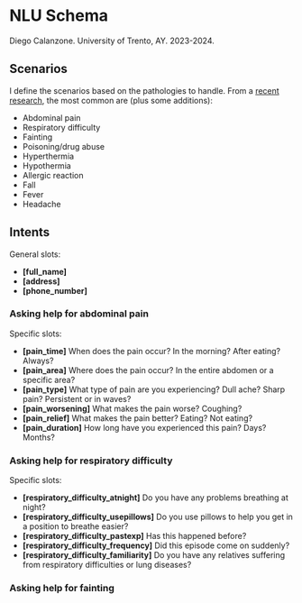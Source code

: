 # NLU Schema
Diego Calanzone. University of Trento, AY. 2023-2024.

## Scenarios
I define the scenarios based on the pathologies to handle. From a [recent research](https://www.unitekemt.com/blog/most-common-ems-emergencies-for-emts-and-paramedics/), the most common are (plus some additions):
- Abdominal pain
- Respiratory difficulty
- Fainting
- Poisoning/drug abuse
- Hyperthermia
- Hypothermia
- Allergic reaction
- Fall
- Fever
- Headache

## Intents
General slots:
- **[full_name]**
- **[address]**
- **[phone_number]**

### Asking help for abdominal pain 

Specific slots:
- **[pain_time]** When does the pain occur? In the morning? After eating? Always?
- **[pain_area]** Where does the pain occur? In the entire abdomen or a specific area?
- **[pain_type]** What type of pain are you experiencing? Dull ache? Sharp pain? Persistent or in waves?
- **[pain_worsening]** What makes the pain worse? Coughing?
- **[pain_relief]** What makes the pain better? Eating? Not eating?
- **[pain_duration]** How long have you experienced this pain? Days? Months?

### Asking help for respiratory difficulty

Specific slots:
- **[respiratory_difficulty_atnight]** Do you have any problems breathing at night? 
- **[respiratory_difficulty_usepillows]** Do you use pillows to help you get in a position to breathe easier? 
- **[respiratory_difficulty_pastexp]** Has this happened before?
- **[respiratory_difficulty_frequency]** Did this episode come on suddenly? 
- **[respiratory_difficulty_familiarity]** Do you have any relatives suffering from respiratory difficulties or lung diseases?

### Asking help for fainting


